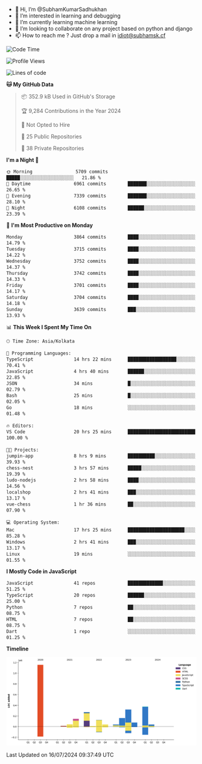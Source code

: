 - 👋 Hi, I’m @SubhamKumarSadhukhan
- 👀 I’m interested in learning and debugging
- 🌱 I’m currently learning machine learning
- 💞️ I’m looking to collaborate on any project based on python and django
- 📫 How to reach me ?
      Just drop a mail in idiot@subhamsk.cf

<!---
SubhamKumarSadhukhan/SubhamKumarSadhukhan is a ✨ special ✨ repository because its `README.md` (this file) appears on your GitHub profile.
You can click the Preview link to take a look at your changes.
--->


<!--START_SECTION:waka-->
![Code Time](http://img.shields.io/badge/Code%20Time-2%2C313%20hrs%2041%20mins-blue)

![Profile Views](http://img.shields.io/badge/Profile%20Views-1-blue)

![Lines of code](https://img.shields.io/badge/From%20Hello%20World%20I%27ve%20Written-2.8%20million%20lines%20of%20code-blue)

**🐱 My GitHub Data** 

> 📦 352.9 kB Used in GitHub's Storage 
 > 
> 🏆 9,284 Contributions in the Year 2024
 > 
> 🚫 Not Opted to Hire
 > 
> 📜 25 Public Repositories 
 > 
> 🔑 38 Private Repositories 
 > 
**I'm a Night 🦉** 

```text
🌞 Morning                5709 commits        █████░░░░░░░░░░░░░░░░░░░░   21.86 % 
🌆 Daytime                6961 commits        ███████░░░░░░░░░░░░░░░░░░   26.65 % 
🌃 Evening                7339 commits        ███████░░░░░░░░░░░░░░░░░░   28.10 % 
🌙 Night                  6108 commits        ██████░░░░░░░░░░░░░░░░░░░   23.39 % 
```
📅 **I'm Most Productive on Monday** 

```text
Monday                   3864 commits        ████░░░░░░░░░░░░░░░░░░░░░   14.79 % 
Tuesday                  3715 commits        ████░░░░░░░░░░░░░░░░░░░░░   14.22 % 
Wednesday                3752 commits        ████░░░░░░░░░░░░░░░░░░░░░   14.37 % 
Thursday                 3742 commits        ████░░░░░░░░░░░░░░░░░░░░░   14.33 % 
Friday                   3701 commits        ████░░░░░░░░░░░░░░░░░░░░░   14.17 % 
Saturday                 3704 commits        ████░░░░░░░░░░░░░░░░░░░░░   14.18 % 
Sunday                   3639 commits        ███░░░░░░░░░░░░░░░░░░░░░░   13.93 % 
```


📊 **This Week I Spent My Time On** 

```text
🕑︎ Time Zone: Asia/Kolkata

💬 Programming Languages: 
TypeScript               14 hrs 22 mins      ██████████████████░░░░░░░   70.41 % 
JavaScript               4 hrs 40 mins       ██████░░░░░░░░░░░░░░░░░░░   22.85 % 
JSON                     34 mins             █░░░░░░░░░░░░░░░░░░░░░░░░   02.79 % 
Bash                     25 mins             █░░░░░░░░░░░░░░░░░░░░░░░░   02.05 % 
Go                       18 mins             ░░░░░░░░░░░░░░░░░░░░░░░░░   01.48 % 

🔥 Editors: 
VS Code                  20 hrs 25 mins      █████████████████████████   100.00 % 

🐱‍💻 Projects: 
jumpin-app               8 hrs 9 mins        ██████████░░░░░░░░░░░░░░░   39.93 % 
chess-nest               3 hrs 57 mins       █████░░░░░░░░░░░░░░░░░░░░   19.39 % 
ludo-nodejs              2 hrs 58 mins       ████░░░░░░░░░░░░░░░░░░░░░   14.56 % 
localshop                2 hrs 41 mins       ███░░░░░░░░░░░░░░░░░░░░░░   13.17 % 
vue-chess                1 hr 36 mins        ██░░░░░░░░░░░░░░░░░░░░░░░   07.90 % 

💻 Operating System: 
Mac                      17 hrs 25 mins      █████████████████████░░░░   85.28 % 
Windows                  2 hrs 41 mins       ███░░░░░░░░░░░░░░░░░░░░░░   13.17 % 
Linux                    19 mins             ░░░░░░░░░░░░░░░░░░░░░░░░░   01.55 % 
```

**I Mostly Code in JavaScript** 

```text
JavaScript               41 repos            █████████████░░░░░░░░░░░░   51.25 % 
TypeScript               20 repos            ██████░░░░░░░░░░░░░░░░░░░   25.00 % 
Python                   7 repos             ██░░░░░░░░░░░░░░░░░░░░░░░   08.75 % 
HTML                     7 repos             ██░░░░░░░░░░░░░░░░░░░░░░░   08.75 % 
Dart                     1 repo              ░░░░░░░░░░░░░░░░░░░░░░░░░   01.25 % 
```



**Timeline**

![Lines of Code chart](https://raw.githubusercontent.com/SubhamKumarSadhukhan/SubhamKumarSadhukhan/main/assets/bar_graph.png)


 Last Updated on 16/07/2024 09:37:49 UTC
<!--END_SECTION:waka-->
